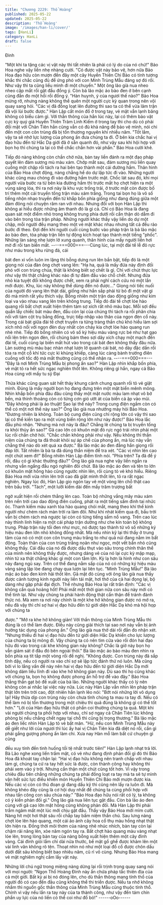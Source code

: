 ```yaml
---
title: "Chương 2229: Thổ Hoàng"
published: 2025-05-22
updated: 2025-05-22
description: 'Thổ Hoàng'
image: '/images/han-li/cover/'
tags: [HanLi]
category: HanLi
draft: false
---
```


Đinh

"Một khi ta tặng các vị vật này thì tất nhiên là phải có lý do của nó
chứ!" Bảo Hoa nghe vậy liền nhẹ nhàng cười.
"Có được vật này bảo vệ, hơn nữa Bảo Hoa đạo hữu còn mượn
đến đây một cây Huyền Thiên Chi Bảo có tính tương khắc thì
chắc cũng đủ để ứng phó với con Minh Trùng Mẫu đáng sợ đó rồi.
Như vậy thì ta cũng liều mình đi một chuyến." Một ông lão già nua
nheo nheo cặp mắt rồi gật đầu đồng ý.
Còn bà lão mặc áo bào đen ở bên cạnh cũng đắn đo một hồi rồi
đồng ý.
"Hàn huynh, ý của ngươi thế nào?" Bảo Hoa mừng rỡ, nhưng
nàng không thể quên một người cực kỳ quan trong nên vội quay
sang hỏi.
"Các vị đã đồng loạt lên đường thì sao ta có thể vừa lâm trận đã
vội lùi bước được." Hàn Lập cất món đồ ở trong tay, vẻ mặt vẫn
lạnh băng không có biểu cảm gì.
Với thần thông của hắn lúc này, lại có thêm bảo vật cực kỳ quý
giá Huyền Thiên Trảm Linh Kiếm ở trong tay thì cho dù có phải
đối mặt với Chân Tiên hắn cũng vẫn có đủ khả năng để bảo vệ
mình, nói chi đến một con côn trùng đã bị tổn thương nguyên khí
nhiều năm.
"Tốt lắm, vậy ta sẽ nhờ lực lượng của phong ấn đưa chúng ta đi.
Ở bên kia chắc hai vị đạo hữu đến từ Hắc Dạ giới đã ở sẵn quanh
đó, như vậy sau khi hội hợp với bọn họ thì chúng ta lại có thể
chắc chắn hơn vài phần." Bảo Hoa cười khẽ.

Tiếp đó nàng không còn chần chờ nữa, bàn tay liền đánh ra một
đạo pháp quyết lên đám sương mù màu xám.
Chớp mắt sau, đám sương mù liền quay cuồng một chặp rồi tách
ra hai bên tạo thành một cái đường hầm.
Thân hình của Bảo Hoa chợt động, nàng chẳng hề do dự lập tức
đi vào.
Những người khác cũng mau chóng đi vào đường hầm trước
mặt.
Chốc lát sau đó, khi mọi người vừa bước ra từ bên kia đường
hầm thì trước mắt họ chợt hiện ra một vùng sáng lóa, thì ra nơi
này là khu vực trống trải, ở trước mặt còn được bố trí thêm một
cái truyền tống trận màu xám trắng.
Trong tai bọn họ là vô số tiếng nhộn nhạo truyền đến từ khắp bốn
phía giống như đang đúng giữa một đám đông nói chuyện râm
ran với nhau.
Nhưng đối với bọn Hàn Lập thì không ai hiểu được những âm
thanh đó là gì cả. Chỉ có Bảo Hoa là đang quan sát một điểm nhỏ
trong không trung phía dưới rồi cẩn thận dò dẫm đi vào bên trong
tòa trận pháp.
Những người khác thấy vậy liền do dự một chặp, mỗi người đều
mang theo một vẻ mặt khác nhau nhưng tất cả đều rảo bước đí
theo.
Đợi đến khi người cuối cùng bước vào pháp trận là bà lão mặc áo
bào đen, tòa pháp trận liền tự động kích hoạt tạo thành một tiếng
"phốc".
Những làn sáng nhẹ lượn lờ xung quanh, thân hình của mấy
người liền hơi mờ đi rồi tan biến mất.
----===000===---Cùng lúc, tại một đài tế lễ đỏ rực như máu trong khu rừng đá, cái

bát đen xì vốn luôn im lặng thì bỗng dưng run lên bần bật, tiếp đó
là một giọng nói của đàn ông chợt vang lên:
"Ha ha, quả là mấy đứa này định đối phó với con trùng chúa, thật
là không biết sợ chết là gì. Chỉ với chút thực lực như vậy thì thật
chẳng khác nào đi tự đâm đầu vào chỗ chết. Nhưng đứa nhỏ kia
tuyệt đối không được chết, xem ra phải nghĩ cách cứu nó một lần
mới được. Khụ, lúc này không thể dùng đến nó được..."
Giọng nói tiếc nuối của người đó vang lên thật dài, giống như hắn
sắp phải từ bỏ đi một vật gì đó mà mình rất yêu thích vậy.
Bỗng nhiên một trận dao động giống như kim loại va vào nhau
vang lên trên không trung. Tiếp đó đài tế chợt lóe hào quang rồi
bất chợt xuất hiện thêm tám sợ xích rất nhỏ màu bạc.
Mỗi sợi đều quấn lấy chiếc bát màu đen, đầu còn lại của chúng
thì tách ra rồi phân chia nối với tám cột trụ bằng đồng, trực tiếp
nhập vào thân của ngọn đèn cổ này.
Trong cái bát giữa đài tế chợt truyền ra từng tràng thần chú khó
hiểu làm sợi xích nhỏ nối với ngọn đèn duy nhất còn cháy kia
chợt lóe hào quang run nhè nhè.
Tiếp đó bỗng nhiên có vô số ký hiệu màu vàng rực bé như hạt
gạo nổi lên trên ngọn đèn, rồi chúng bám theo sợi dây xích chạy
một mạch đến đài tế, cuối cùng lại biến mất hút vào trong cái bát
đen không thấy đâu nữa.
Làn sương mù màu bạc nhàn nhạt lượn lờ quanh cái bát, nó dày
đặc dần rồi tỏa ra một cỗ khí tức cực kì khủng khiếp, càng lúc
càng bành trướng điên cuồng với tốc độ mà mắt thường cũng có
thể nhận ra.
----===000===---"Đây là nơi Minh Trùng Mẫu bị phong ấn sao?" Hàn Lập nhìn khắp
bốn phía, vẻ mặt tỏ ra hết sức ngạc nghiên thốt lên.
Không riêng gì hắn, ngay cả Bảo Hoa cùng với mấy tu sỹ Đại

Thừa khác cũng quan sát hết thảy khung cảnh chung quanh rồi tỏ
vẻ giật mình.
Đúng là mấy người bọn họ đang đưng trên một mặt biển mênh
mông. Nhìn khắp bốn phía đâu đâu cũng thấy một mặt nước màu
lam nhạt vô bờ bến, mà thỉnh thoảng còn có từng cơn gió ướt át
của biển cả ập vào mũi.
"Đây không phải là ảo thuật! Sao lại thế này? Trong cung điện
ngầm còn có thể có một nơi thế này sao?" Ông lão già nua
nhướng mày hỏi Bảo Hoa.
"Đương nhiên là không. Toàn bộ cung điện cũng chỉ rộng lớn có
vậy thì sao lại có thể kiến tạo ra một vùng biển rộng lớn như này
được!" Bảo Hoa lắc đầu phủ nhận.
"Nhưng mà nơi này là đâu? Chẳng lẽ chúng ta bị truyền tống ra
khỏi thủy ấn sao?" Gã cao lớn có khuôn mặt đỏ rực ngó trái nhìn
phải một lúc rồi chần chờ hỏi.
"Chắc chắn không phải như vậy. Nếu không thì thần niệm của
chúng ta đã thoát khỏi sự áp chế của phong ấn, mà lúc này vẫn
chẳng thể nào dò xét quá xa được." Bà lão mặc áo đen đằng hắn
giọng rồi đáp lời. Tất nhiên là bà ta đã dùng thần niệm để tra xét.
"Các vị nhìn lên cao một chút xem đi!" Bỗng nhiên Hàn Lập điềm
tĩnh nói.
"Phía trên? Ta đã để ý rồi, đâu có gì khác thường đâu?" Ông lão
già nua nghe vậy liền ngần ra nhưng vẫn ngẩng đầu ngó nghiên
đôi chút.
Bà lão mặc áo đen và tên to lớn có khuôn mặt hồng hào cũng
ngước nhìn lên, rồi cùng tỏ vẻ khó hiểu.
Riêng Bảo Hoa mới vừa nhìn lên trời cao đã giật mình thốt lên, tỏ
ra rất ngạc nghiên.
Ngay lúc đó, Hàn Lập gio ngón tay vẽ một vòng lên chỗ thật cao
trên bầu trời. "Tách", một lưỡi kiếm dài đến mấy trăm trượng bất

ngờ xuất hiện rồi chém thẳng lên cao.
Toàn bộ những vầng mây màu xám trên nền trời cao dao động
điên cuồng, phát ra một tiếng sấm đinh tai nhức óc.
Thanh kiếm màu xanh tỏa hào quang chói mắt, mang theo khí thế
kinh người như chém rách màn trời ra làm đôi.
Như khi nhát kiếm qua đi, bầu trời vẫn bị chém rách mà ngược lại
còn có từng tiếng sấm nổ vang. Trên cao lúc này thình linh hiện ra
một cái pháp trận dường như che kín toàn bộ không trung.
Pháp trận này tối đen như mực, nó được tạo thành từ vô số
những ký hiệu màu đen lớn nhỏ không đồng nhất. Mà nếu nhìn kỹ
lại thì thấy ở trung tâm của nó có một con côn trung màu trắng to
như quả núi đang nằm im bất động.
Toàn thân của con trùng trắng noãn như ngọc, một vết bẩn nhỏ
cũng không thấy. Cái đầu của nó đã được dấu thụt vào sâu trong
chính thân thể của mình nên không thấy được, nhưng dáng vẻ
của nó lại cực kỳ mập mạp, nhìn từ xa thật chẳng khác gì một con
tằm lớn.
Kỳ lạ hơn là hình như con sâu này đang ngủ say. Trên cơ thể
đang nằm sấp của nó có những ký hiệu màu vàng sáng lập lòe
đang chạy qua lượn lại liên tục.
"Minh Trùng Mẫu!" Bà lão mặc áo bào đen kinh hãi thốt lên.
Gã mặt đỏ cùng với ông lão già nua thấy được cảnh tượng kinh
người này liền tái mặt, hơi thở của cả hai đọng lại, bộ dáng như
gặp phải đại địch.
Thế nhưng Bảo Hoa lại rất trấn định:
"Các vị không cần quá hoảng hốt! Phải mất một thời gian nữa con
sâu này mới có thể tỉnh lại. Như vậy chúng ta phải hành động thật
cẩn thận để tránh đánh thức nó. Mà xem ra nơi này chính là một
khe hở không gian được nó mở ra, nếu đã vậy thì chỉ sợ hai vị
đạo hữu đến từ giới diện Hắc Dạ khó mà hội họp với chúng ta

được."
"Mở ra khe hở không giản! Với thần thông của Minh Trùng Mẫu thì
đúng là có thể làm được. Điều này cũng giải thích tại sao nơi này
vẫn bị ảnh hưởng tác dụng của phong ấn." Ông lão già nua thở
dài rồi đắn đo nhận xét.
"Nhưng thiếu đi hai vị đạo hữu đến từ giới diện Hắc Dạ khiến cho
lực lượng của chúng ta bị mỏng đi. Vậy chúng ta có nên tìm cửa
vào rồi đón hai đạo hữu đó vào trong cái khe không gian này
không? Chắc là giờ này bọn họ vẫn giám sát ở đâu đó bên ngoài
thôi." Bà lão mặc áo bào màu đen nhìn ra bốn phía xa tít tắp một
vòng rồi đề nghị.
"Không được. Con trùng này đã sắp tỉnh dậy, nếu có người ra vào
chỉ sợ sẽ lập tức đánh thứ nó luôn. Mà cũng bởi vì lo lắng vấn đề
này nên hai vị đạo hữu đến từ giới diện Hắc Dạ mới không dám
liều lĩnh đi vào khe hở không gian này. Dù sao thì họ cũng khác
với chúng ta, bọn họ không được phong ấn hỗ trợ để vào đây."
Bảo Hoa thẳng thắn gạt bỏ đề xuất của bà lão.
Những người khác thấy có lý nên không còn ai nhắc lại việc này
nữa.
Lúc này Hàn Lập vẫn nhìn lên pháp trận thật lớn trên trời cao, đột
nhiên hắn lạnh lẽo nói:
"Bớt nói những lời vô dụng lại! Hãy thừa dịp con trùng này còn
chưa tỉnh chúng ta mau ra tay đi. Nếu có thể làm nó bị tổn thương
trong một chiêu thì quả đúng là không gì có thể tốt hơn."
"Lời của Hàn đạo hữu thật có phần coi thường chúng ta quá. Một
khi vài người chúng ta phối hợp với nhau, chỉ sợ ngay cả Chân
Tiên lúc không phòng bị nếu chẳng chết ngay tại chỗ thì cũng bị
trọng thương." Bà lão mặc áo đen liếc nhìn Hàn Lập tỏ vẻ bất
mãn.
"Hừ, nếu con Minh Trùng Mẫu này dễ giết như lời của ngươi thì
lúc ấy hai vị Chân Tiên kia đã diệt nó rồi, cần gì phải gắng gượng
phong ấn làm chi. Xưa nay Hàn mỗ làm bất cứ chuyện gì cũng

đều xuy tính đền tình huống tồi tệ nhất trước tiên!" Hàn Lập lạnh
nhạt trả lời.
Bà Lão nghe xong liền trầm mặt, có vẻ như đang định phản đối gì
đó thì Bảo Hoa đã khoát tay chặn lại:
"Hai vị đạo hữu không nên tranh chấp với nhau làm gì, chúng ta
cứ ra tay hết sức là được, còn thành công hay không thì phải xem
vào ý trời. Nhưng cẩn thận một chút cũng tốt hơn. Vì vậy trong
chiêu đầu tiên chẳng những chúng ta phải đồng loạt ra tay mà ta
sẽ tự mình vận hết sức lực điều khiển món Huyền Thiên Chi Bảo
mới mượn được kia. Nếu các vị còn có thủ đoạn gì đang dấu kỹ
thì cũng nên lấy ra luôn đi. Mà không khéo đây cũng là cơ hội duy
nhất để chúng ta cùng phối hợp với nhau tấn công con sâu chúa
này."
"Bảo Hoa đạo hữu nói rất có lý, ta không có ý kiến phản đối gì."
Ông lão già nua liên tục gật đầu.
Còn bà lão áo đen cùng với gã cao lớn mặt hồng cũng không
phản đối.
Mà Hàn Lập thì phải trầm ngâm mất một lúc mới chịu gật đầu.
Thấy vậy Bảo Hoa mới mỉm cười. Nàng hít một hơi thật sâu rồi
chắp tay bấm niệm thần chú. Sau lưng nàng chợt lóe lên hào
quang, một cái ảo ảnh cây hoa cổ thụ màu hồng nhạt thật lớn
hiện ra.
Đồng thời môi thơm của nàng nhẽ nhúc nhích, bàn tay còn lại
chậm rãi nâng lên, xòe năm ngón tay ra. Bất chợt hào quang màu
vàng nhạt lóe lên, trong lòng bàn tay của nàng bỗng xuất hiện
thêm một cây đinh vàng.
Cái đinh giỏi lắm chỉ dài nửa thước, bề mặt gồ ghề được khảm
lên một vài linh văn không rõ tên. Thoạt nhìn nó như một loại đồ
cổ được chôn dấu dưới đất sâu không biết bao nhiêu năm, cũ rỉ
vô cùng.
Nhưng Bảo Hoa mang vẻ mặt nghiêm nghị cầm lấy vật này.

Những lời chú ngữ trong miệng nàng dừng lại rồi trịnh trọng quay
sang nói với mọi người:
"Ngọn Thổ Hoàng Đinh này ẩn chứa pháp tắc thiên địa của cả
một giới. Bất kỳ ai bị nó đóng lên, cho dù thần thông mang tính
thổ của người đó có cao đến đâu cũng không thể thi triển được.
Nếu ta nhớ không nhầm thì nguồn gốc thần thông của Minh Trùng
Mẫu cũng thuộc tính thổ. Chính vì vậy nếu lần ra tay này của ta
thành công, như vậy đến tám chín phần uy lực của nó liền có thể
coi như đồ bỏ!"
------oOo------
